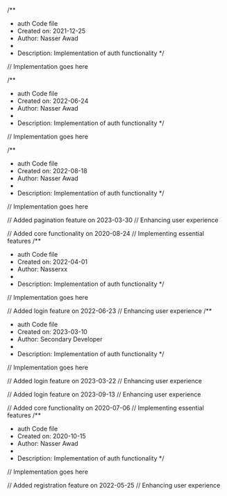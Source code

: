 /**
 * auth Code file
 * Created on: 2021-12-25
 * Author: Nasser Awad
 *
 * Description: Implementation of auth functionality
 */
 
// Implementation goes here

/**
 * auth Code file
 * Created on: 2022-06-24
 * Author: Nasser Awad
 *
 * Description: Implementation of auth functionality
 */
 
// Implementation goes here

/**
 * auth Code file
 * Created on: 2022-08-18
 * Author: Nasser Awad
 *
 * Description: Implementation of auth functionality
 */
 
// Implementation goes here


// Added pagination feature on 2023-03-30
// Enhancing user experience

// Added core functionality on 2020-08-24
// Implementing essential features
/**
 * auth Code file
 * Created on: 2022-04-01
 * Author: Nasserxx
 *
 * Description: Implementation of auth functionality
 */
 
// Implementation goes here


// Added login feature on 2022-06-23
// Enhancing user experience
/**
 * auth Code file
 * Created on: 2023-03-10
 * Author: Secondary Developer
 *
 * Description: Implementation of auth functionality
 */
 
// Implementation goes here


// Added login feature on 2023-03-22
// Enhancing user experience

// Added login feature on 2023-09-13
// Enhancing user experience

// Added core functionality on 2020-07-06
// Implementing essential features
/**
 * auth Code file
 * Created on: 2020-10-15
 * Author: Nasser Awad
 *
 * Description: Implementation of auth functionality
 */
 
// Implementation goes here


// Added registration feature on 2022-05-25
// Enhancing user experience
